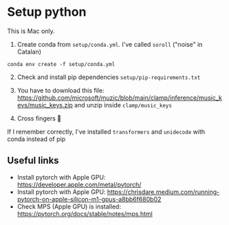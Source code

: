 # Setup python

This is Mac only.

1. Create conda from `setup/conda.yml`. I've called `soroll` ("noise" in Catalan)

```
conda env create -f setup/conda.yml
```

2. Check and install pip dependencies `setup/pip-requirements.txt`

3. You have to download this file: https://github.com/microsoft/muzic/blob/main/clamp/inference/music_keys/music_keys.zip and unzip inside `clamp/music_keys`

4. Cross fingers 🤞

If I remember correctly, I've installed `transformers` and `unidecode` with conda instead of pip

## Useful links

- Install pytorch with Apple GPU: https://developer.apple.com/metal/pytorch/
- Install pytorch with Apple GPU: https://chrisdare.medium.com/running-pytorch-on-apple-silicon-m1-gpus-a8bb6f680b02
- Check MPS (Apple GPU) is installed: https://pytorch.org/docs/stable/notes/mps.html
